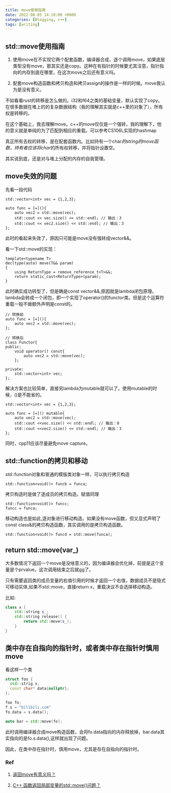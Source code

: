 ```yaml
---
title: move使用指南
date: 2022-08-05 14:10:00 +0800
categories: [Blogging, c++]
tags: [writing]
---
```


## std::move使用指南

1. 使用move在不实现它两个配套函数，编译器合成，逐个调用move，如果底层类型没有move，那其实还是copy。这种在有指针的时候要尤其注意，指针指向的内存到底在哪里，在这次move之后还有意义吗。

2. 配套move构造函数和拷贝构造和拷贝assign的操作是一样的时候。move我认为是没有意义。

不如看看rust的转移是怎么做的。i32和f64之类的基础变量，默认实现了copy。在很多数据在堆上的的复杂数据结构（我的理解其实就是c++里的对象了），所有权是转移的。

在这个基础上，我去理解move。c++的move仅仅是一个强转，我的理解下，他的意义就是单纯的为了匹配到相应的重载。可以参考CS106L实现的hashmap

真正所有去权的转移，是在配套函数内。比如持有一个char*的string的move函数，持有者应该将char*的所有权转移，并将指针设置空。

其实说到底，还是对与堆上分配的内存的自我管理。

## move失效的问题

先看一段代码

```
std::vector<int> vec = {1,2,3};

auto func = [=](){
    auto vec2 = std::move(vec);
    std::cout << vec.size() << std::endl; // 输出：3
    std::cout << vec2.size() << std::endl; // 输出：3
};
```
此时的看起来失效了，原因只可能是move没有强转成vector<int>&&。

看一下std::move的实现：


```
template<typename T>
decltype(auto) move(T&& param)
{
    using ReturnType = remove_reference_t<T>&&;
    return static_cast<ReturnType>(param);
}
```

此时确实成功转型了，但是确是const vector<int>&&,原因就是lambda闭包原理。lambda会转成一个闭包，即一个实现了operator()的functor类。但是这个运算符重载一般不做额外声明是const的。
```
// 转换前
auto func = [=](){
    auto vec2 = std::move(vec);
};

// 转换后
class Functor{
public:
    void operator() const{
        auto vec2 = std::move(vec);
    };

private:
    std::vector<int> vec;
};
```
解决方案也比较简单，直接另lambda为mutable就可以了。使用mutable的时候，()是不能省的。
```
std::vector<int> vec = {1,2,3};

auto func = [=]() mutable{
    auto vec2 = std::move(vec);
    std::cout <<vec.size() << std::endl; // 输出：0
    std::cout <<vec2.size() << std::endl; // 输出：3
};
```
同时，cpp11应该尽量避免move capture。

## std::function的拷贝和移动

std::function对象和普通的模版类对象一样，可以执行拷贝构造

```
std::function<void()> funcb = funca;
```
拷贝构造时是做了逐成员的拷贝构造。赋值同理
```
std::function<void()> funcc;
funcc = funca;
```

移动构造也是如此,逐对象进行移动构造。如果没有move函数，但又显式声明了const class&的拷贝构造函数，其实调用的是拷贝构造函数。
```
std::function<void()> funcd = std::move(funca);
```

## return std::move(var_)

大多数情况下返回一个move是没啥意义的，因为编译器会优化掉，前提是这个变量是个prvalue，这次调用结束之后就gg了。

只有需要返回类的成员变量的右值引用的时候才返回一个右值，数据成员不是隐式可移动实体,如果不std::move，直接return x，重载决议不会选择移动构造。

比如:

```cpp
class x {
    std::string s_;
    std::string release() {
        return std::move(s_);
    }
}
```

## 类中存在自指向的指针时，或者类中存在指针时慎用move

看这样一个类

```cpp
struct foo {
  std::strig s;
  const char* data{nullptr};
};

foo fo;
f.s = "bilibili.com"
fo.data = s.data();

auto bar = std::move(fo);
```

此时调用编译器合成move构造函数，会将fo.data指向的内存释放掉，bar.data其实指向的是fo.s.data(),这样就出现了问题。

因此，在类中存在指针时，慎用move，尤其是存在自指向的指针时。

### Ref

1. [返回move有意义吗？](https://zhuanlan.zhihu.com/p/654113232)

2. [C++ 函数返回局部变量的std::move()问题？](https://www.zhihu.com/question/57048704)

